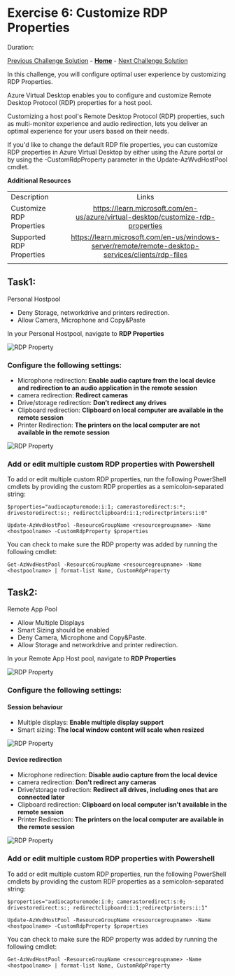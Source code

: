 # Exercise 6: Customize RDP Properties

Duration:


[Previous Challenge Solution](./05-scaling-plan-solution.md) - **[Home](../Readme.md)** - [Next Challenge Solution](07-Configure-MFA.md)

In this challenge, you will configure optimal user experience by customizing RDP Properties.

Azure Virtual Desktop enables you to configure and customize Remote Desktop Protocol (RDP) properties for a host pool. 

Customizing a host pool's Remote Desktop Protocol (RDP) properties, such as multi-monitor experience and audio redirection, lets you deliver an optimal experience for your users based on their needs. 

If you'd like to change the default RDP file properties, you can customize RDP properties in Azure Virtual Desktop by either using the Azure portal or by using the -CustomRdpProperty parameter in the Update-AzWvdHostPool cmdlet.


**Additional Resources**

  |              |            |  
|----------|:-------------:|
| Description | Links |
| Customize RDP Properties | https://learn.microsoft.com/en-us/azure/virtual-desktop/customize-rdp-properties |
| Supported RDP Properties | https://learn.microsoft.com/en-us/windows-server/remote/remote-desktop-services/clients/rdp-files |
  |              |            | 

## Task1:
Personal Hostpool
-	Deny Storage, networkdrive and printers redirection.
-	Allow Camera, Microphone and Copy&Paste

In your Personal Hostpool, navigate to **RDP Properties**

![RDP Property](../Images/06-RDPProperty_1.png)

 ### Configure the following settings:

- Microphone redirection: **Enable audio capture from the local device and redirection to an audio application in the remote session** 
- camera redirection: **Redirect cameras**
- Drive/storage redirection: **Don’t redirect any drives** 
- Clipboard redirection: **Clipboard on local computer are available in the remote session**
- Printer Redirection: **The printers on the local computer are not available in the remote session**

![RDP Property](../Images/06-RDPProperty_2.png)
 
### Add or edit multiple custom RDP properties with Powershell
To add or edit multiple custom RDP properties, run the following PowerShell cmdlets by providing the custom RDP properties as a semicolon-separated string:

```
$properties="audiocapturemode:i:1; camerastoredirect:s:*; drivestoredirect:s:; redirectclipboard:i:1;redirectprinters:i:0"

Update-AzWvdHostPool -ResourceGroupName <resourcegroupname> -Name <hostpoolname> -CustomRdpProperty $properties
```
You can check to make sure the RDP property was added by running the following cmdlet:

```
Get-AzWvdHostPool -ResourceGroupName <resourcegroupname> -Name <hostpoolname> | format-list Name, CustomRdpProperty
```

## Task2:
Remote App Pool
- Allow Multiple Displays
- Smart Sizing should be enabled
- Deny Camera, Microphone and Copy&Paste.
- Allow Storage and networkdrive and printer redirection.

 In your Remote App Host pool, navigate to **RDP Properties**

![RDP Property](../Images/06-RDPProperty_1.png)
 
### Configure the following settings:

#### Session behaviour
- Multiple displays: **Enable multiple display support**
- Smart sizing: **The local window content will scale when resized**

![RDP Property](../Images/06-RDPProperty_3.png)

#### Device redirection
- Microphone redirection: **Disable audio capture from the local device** 
- camera redirection: **Don't redirect any cameras**
- Drive/storage redirection: **Redirect all drives, including ones that are connected later** 
- Clipboard redirection: **Clipboard on local computer isn't available in the remote session**
- Printer Redirection: **The printers on the local computer are available in the remote session**

![RDP Property](../Images/06-RDPProperty_4.png)
 
### Add or edit multiple custom RDP properties with Powershell
To add or edit multiple custom RDP properties, run the following PowerShell cmdlets by providing the custom RDP properties as a semicolon-separated string:

```
$properties="audiocapturemode:i:0; camerastoredirect:s:0; drivestoredirect:s:; redirectclipboard:i:1;redirectprinters:i:1"

Update-AzWvdHostPool -ResourceGroupName <resourcegroupname> -Name <hostpoolname> -CustomRdpProperty $properties
```

You can check to make sure the RDP property was added by running the following cmdlet:
```
Get-AzWvdHostPool -ResourceGroupName <resourcegroupname> -Name <hostpoolname> | format-list Name, CustomRdpProperty
```

